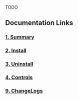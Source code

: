 TODO

## Documentation Links
### [1. Summary](../1.Summary/summary.md)
### [2. Install](../2.Install/install.md)
### [3. Uninstall](../3.Uninstall/uninstall.md)
### [4. Controls](../4.Controls/controls.md)
### [9. ChangeLogs](./changeLogs.md)